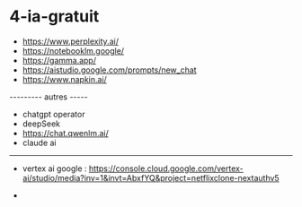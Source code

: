 # 4-ia-gratuit

- https://www.perplexity.ai/
- https://notebooklm.google/
- https://gamma.app/
- https://aistudio.google.com/prompts/new_chat
- https://www.napkin.ai/


--------- autres -----

- chatgpt operator
- deepSeek
- https://chat.qwenlm.ai/
- claude ai


---------------------
- vertex ai google :
https://console.cloud.google.com/vertex-ai/studio/media?inv=1&invt=AbxfYQ&project=netflixclone-nextauthv5

- 
